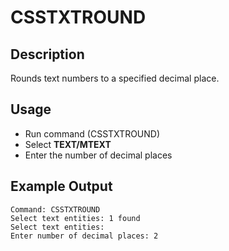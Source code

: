# CSSTXTROUND

## Description

Rounds text numbers to a specified decimal place.

## Usage

* Run command (CSSTXTROUND)
* Select **TEXT/MTEXT**
* Enter the number of decimal places

## Example Output

```
Command: CSSTXTROUND
Select text entities: 1 found
Select text entities:
Enter number of decimal places: 2
```
